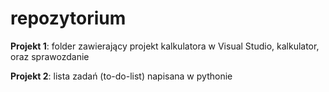 # repozytorium
**Projekt 1**: folder zawierający projekt kalkulatora w Visual Studio, kalkulator, oraz sprawozdanie

**Projekt 2**: lista zadań (to-do-list) napisana w pythonie 
